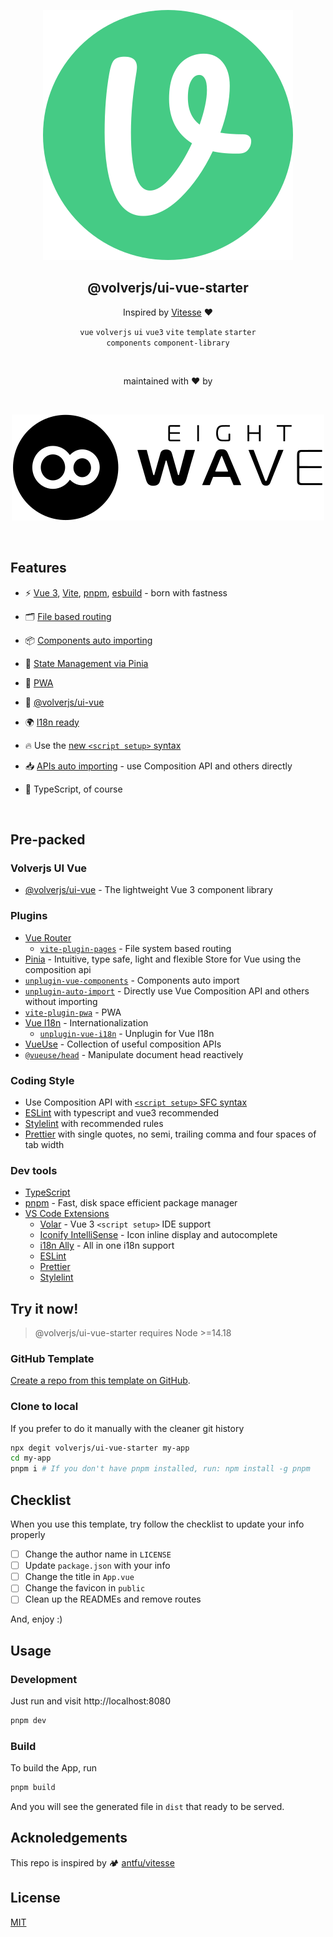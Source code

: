 <div align="center">

[![volverjs](public/volverjs.svg)](https://volverjs.github.io/style)

## @volverjs/ui-vue-starter

Inspired by [Vitesse](https://github.com/antfu/vitesse) ❤

`vue` `volverjs` `ui` `vue3` `vite` `template` `starter`\
`components` `component-library`

<br>

maintained with ❤️ by

<br>

[![8 Wave](public/8wave.svg)](https://8wave.it)

<br>

</div>

## Features

-   ⚡️ [Vue 3](https://github.com/vuejs/core), [Vite](https://github.com/vitejs/vite), [pnpm](https://pnpm.io/), [esbuild](https://github.com/evanw/esbuild) - born with fastness

-   🗂 [File based routing](./src/pages)

-   📦 [Components auto importing](./src/components)

-   🍍 [State Management via Pinia](https://pinia.vuejs.org/)

-   📲 [PWA](https://github.com/antfu/vite-plugin-pwa)

-   🎨 [@volverjs/ui-vue](https://github.com/volverjs/ui-vue)

-   🌍 [I18n ready](./locales)

-   🔥 Use the [new `<script setup>` syntax](https://github.com/vuejs/rfcs/pull/227)

-   📥 [APIs auto importing](https://github.com/antfu/unplugin-auto-import) - use Composition API and others directly

-   🦾 TypeScript, of course

<br>

## Pre-packed

### Volverjs UI Vue

-   [@volverjs/ui-vue](https://github.com/volverjs/ui-vue) - The lightweight Vue 3 component library

### Plugins

-   [Vue Router](https://github.com/vuejs/router)
    -   [`vite-plugin-pages`](https://github.com/hannoeru/vite-plugin-pages) - File system based routing
-   [Pinia](https://pinia.vuejs.org) - Intuitive, type safe, light and flexible Store for Vue using the composition api
-   [`unplugin-vue-components`](https://github.com/antfu/unplugin-vue-components) - Components auto import
-   [`unplugin-auto-import`](https://github.com/antfu/unplugin-auto-import) - Directly use Vue Composition API and others without importing
-   [`vite-plugin-pwa`](https://github.com/antfu/vite-plugin-pwa) - PWA
-   [Vue I18n](https://github.com/intlify/vue-i18n-next) - Internationalization
    -   [`unplugin-vue-i18n`](https://github.com/intlify/bundle-tools/tree/main/packages/unplugin-vue-i18n) - Unplugin for Vue I18n
-   [VueUse](https://github.com/antfu/vueuse) - Collection of useful composition APIs
-   [`@vueuse/head`](https://github.com/vueuse/head) - Manipulate document head reactively

### Coding Style

-   Use Composition API with [`<script setup>` SFC syntax](https://github.com/vuejs/rfcs/pull/227)
-   [ESLint](https://eslint.org/) with typescript and vue3 recommended
-   [Stylelint](https://stylelint.io/) with recommended rules
-   [Prettier](https://prettier.io/) with single quotes, no semi, trailing comma and four spaces of tab width

### Dev tools

-   [TypeScript](https://www.typescriptlang.org/)
-   [pnpm](https://pnpm.js.org/) - Fast, disk space efficient package manager
-   [VS Code Extensions](./.vscode/extensions.json)
    -   [Volar](https://marketplace.visualstudio.com/items?itemName=Vue.volar) - Vue 3 `<script setup>` IDE support
    -   [Iconify IntelliSense](https://marketplace.visualstudio.com/items?itemName=antfu.iconify) - Icon inline display and autocomplete
    -   [i18n Ally](https://marketplace.visualstudio.com/items?itemName=lokalise.i18n-ally) - All in one i18n support
    -   [ESLint](https://marketplace.visualstudio.com/items?itemName=dbaeumer.vscode-eslint)
    -   [Prettier](https://marketplace.visualstudio.com/items?itemName=esbenp.prettier-vscode)
    -   [Stylelint](https://marketplace.visualstudio.com/items?itemName=stylelint.vscode-stylelint)

## Try it now!

> @volverjs/ui-vue-starter requires Node >=14.18

### GitHub Template

[Create a repo from this template on GitHub](https://github.com/volverjs/ui-vue-starter/generate).

### Clone to local

If you prefer to do it manually with the cleaner git history

```bash
npx degit volverjs/ui-vue-starter my-app
cd my-app
pnpm i # If you don't have pnpm installed, run: npm install -g pnpm
```

## Checklist

When you use this template, try follow the checklist to update your info properly

-   [ ] Change the author name in `LICENSE`
-   [ ] Update `package.json` with your info
-   [ ] Change the title in `App.vue`
-   [ ] Change the favicon in `public`
-   [ ] Clean up the READMEs and remove routes

And, enjoy :)

## Usage

### Development

Just run and visit http://localhost:8080

```bash
pnpm dev
```

### Build

To build the App, run

```bash
pnpm build
```

And you will see the generated file in `dist` that ready to be served.

## Acknoledgements

This repo is inspired by 🏕 [antfu/vitesse](https://github.com/antfu/vitesse)

## License

[MIT](http://opensource.org/licenses/MIT)
